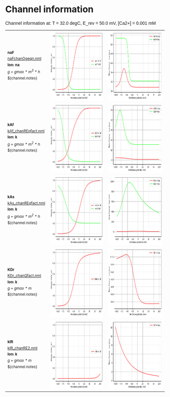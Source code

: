 Channel information
===================
    
<p style="font-family:arial">Channel information at: T = 32.0 degC, E_rev = 50.0 mV, [Ca2+] = 0.001 mM</p>

<table>
    <tr>
<td width="120px">
            <sup><b>naF</b><br/>
            <a href="../naFchanOgeqn.nml">naFchanOgeqn.nml</a><br/>
            <b>Ion: na</b><br/>
            <i>g = gmax * m<sup>3</sup> * h </i><br/>
            ${channel.notes}</sup>
</td>
<td>
<a href="naF.inf.png"><img alt="naF steady state" src="naF.inf.png" height="220"/></a>
</td>
<td>
<a href="naF.tau.png"><img alt="naF time course" src="naF.tau.png" height="220"/></a>
</td>
</tr>
    <tr>
<td width="120px">
            <sup><b>kAf</b><br/>
            <a href="../kAf_chanREqfact.nml">kAf_chanREqfact.nml</a><br/>
            <b>Ion: k</b><br/>
            <i>g = gmax * m<sup>2</sup> * h </i><br/>
            ${channel.notes}</sup>
</td>
<td>
<a href="kAf.inf.png"><img alt="kAf steady state" src="kAf.inf.png" height="220"/></a>
</td>
<td>
<a href="kAf.tau.png"><img alt="kAf time course" src="kAf.tau.png" height="220"/></a>
</td>
</tr>
    <tr>
<td width="120px">
            <sup><b>kAs</b><br/>
            <a href="../kAs_chanREqfact.nml">kAs_chanREqfact.nml</a><br/>
            <b>Ion: k</b><br/>
            <i>g = gmax * m<sup>2</sup> * h </i><br/>
            ${channel.notes}</sup>
</td>
<td>
<a href="kAs.inf.png"><img alt="kAs steady state" src="kAs.inf.png" height="220"/></a>
</td>
<td>
<a href="kAs.tau.png"><img alt="kAs time course" src="kAs.tau.png" height="220"/></a>
</td>
</tr>
    <tr>
<td width="120px">
            <sup><b>KDr</b><br/>
            <a href="../KDr_chanQfact.nml">KDr_chanQfact.nml</a><br/>
            <b>Ion: k</b><br/>
            <i>g = gmax * m </i><br/>
            ${channel.notes}</sup>
</td>
<td>
<a href="KDr.inf.png"><img alt="KDr steady state" src="KDr.inf.png" height="220"/></a>
</td>
<td>
<a href="KDr.tau.png"><img alt="KDr time course" src="KDr.tau.png" height="220"/></a>
</td>
</tr>
    <tr>
<td width="120px">
            <sup><b>kIR</b><br/>
            <a href="../kIR_chanRE2.nml">kIR_chanRE2.nml</a><br/>
            <b>Ion: k</b><br/>
            <i>g = gmax * m </i><br/>
            ${channel.notes}</sup>
</td>
<td>
<a href="kIR.inf.png"><img alt="kIR steady state" src="kIR.inf.png" height="220"/></a>
</td>
<td>
<a href="kIR.tau.png"><img alt="kIR time course" src="kIR.tau.png" height="220"/></a>
</td>
</tr>
</table>

